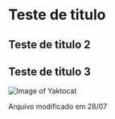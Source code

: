 # Teste de titulo 

## Teste de titulo 2 

## Teste de titulo 3 

![Image of Yaktocat](https://octodex.github.com/images/yaktocat.png) 

Arquivo modificado em 28/07 
